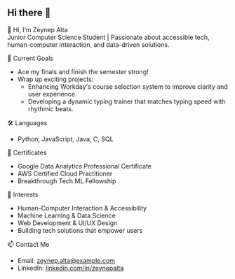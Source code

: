 ## Hi there 👋

👋 Hi, I’m Zeynep Alta  
Junior Computer Science Student | Passionate about accessible tech, human-computer interaction, and data-driven solutions.

🎯 Current Goals  
- Ace my finals and finish the semester strong!  
- Wrap up exciting projects:  
  - Enhancing Workday's course selection system to improve clarity and user experience.  
  - Developing a dynamic typing trainer that matches typing speed with rhythmic beats.  

🛠️ Languages  
- Python, JavaScript, Java, C, SQL  

📜 Certificates  
- Google Data Analytics Professional Certificate  
- AWS Certified Cloud Practitioner  
- Breakthrough Tech ML Fellowship  

🌱 Interests  
- Human-Computer Interaction & Accessibility  
- Machine Learning & Data Science  
- Web Development & UI/UX Design  
- Building tech solutions that empower users  

📫 Contact Me  
- Email: zeynep.alta@example.com  
- LinkedIn: [linkedin.com/in/zeynepalta](https://linkedin.com/in/zeynepalta)  

<!--
**z3yn3p-alta/z3yn3p-alta** is a ✨ _special_ ✨ repository because its `README.md` (this file) appears on your GitHub profile.

Here are some ideas to get you started:

- 🔭 I’m currently working on ...
- 🌱 I’m currently learning ...
- 👯 I’m looking to collaborate on ...
- 🤔 I’m looking for help with ...
- 💬 Ask me about ...
- 📫 How to reach me: ...
- 😄 Pronouns: ...
- ⚡ Fun fact: ...
-->
